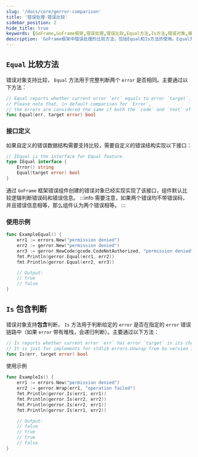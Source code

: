 ```yaml
---
slug: '/docs/core/gerror-comparison'
title: '错误处理-错误比较'
sidebar_position: 2
hide_title: true
keywords: [GoFrame,GoFrame框架,错误处理,错误比较,Equal方法,Is方法,错误对象,接口定义,错误组件,标准库]
description: 'GoFrame框架中错误处理的比较方法，包括Equal和Is方法的使用。Equal方法用于判断两个错误对象是否相同，而Is方法用于判断给定错误是否在指定的错误链路中。并提供了接口定义和使用示例，帮助开发者更好地理解和应用这些方法。'
---
```


## `Equal` 比较方法

错误对象支持比较， `Equal` 方法用于完整判断两个 `error` 是否相同。主要通过以下方法：

```go
// Equal reports whether current error `err` equals to error `target`.
// Please note that, in default comparison for `Error`,
// the errors are considered the same if both the `code` and `text` of them are the same.
func Equal(err, target error) bool
```

### 接口定义

如果自定义的错误数据结构需要支持比较，需要自定义的错误结构实现以下接口：

```go
// IEqual is the interface for Equal feature.
type IEqual interface {
	Error() string
	Equal(target error) bool
}
```

通过 `GoFrame` 框架错误组件创建的错误对象已经实现实现了该接口，组件默认比较逻辑判断错误码和错误信息。
:::info
需要注意，如果两个错误均不带错误码，并且错误信息相等，那么组件认为两个错误相等。
:::
### 使用示例

```go
func ExampleEqual() {
    err1 := errors.New("permission denied")
    err2 := gerror.New("permission denied")
    err3 := gerror.NewCode(gcode.CodeNotAuthorized, "permission denied")
    fmt.Println(gerror.Equal(err1, err2))
    fmt.Println(gerror.Equal(err2, err3))

    // Output:
    // true
    // false
}
```

## `Is` 包含判断

错误对象支持**包含**判断， `Is` 方法用于判断给定的 `error` 是否在指定的 `error` 错误链路中（如果 `error` 带有堆栈，会递归判断）。主要通过以下方法：

```go
// Is reports whether current error `err` has error `target` in its chaining errors.
// It is just for implements for stdlib errors.Unwrap from Go version 1.17.
func Is(err, target error) bool
```

使用示例

```go
func ExampleIs() {
    err1 := errors.New("permission denied")
    err2 := gerror.Wrap(err1, "operation failed")
    fmt.Println(gerror.Is(err1, err1))
    fmt.Println(gerror.Is(err2, err2))
    fmt.Println(gerror.Is(err2, err1))
    fmt.Println(gerror.Is(err1, err2))

    // Output:
    // false
    // true
    // true
    // false
}
```